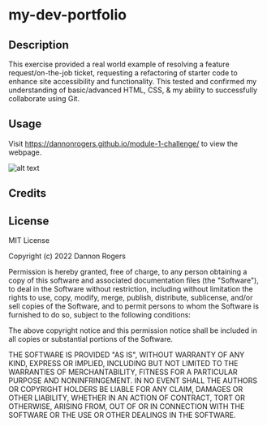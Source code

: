 # my-dev-portfolio

## Description
This exercise provided a real world example of resolving a feature request/on-the-job ticket, requesting a refactoring of starter code to enhance site accessibility and functionality. This tested and confirmed my understanding of basic/advanced HTML, CSS, & my ability to successfully collaborate using Git.

## Usage
Visit <a href=https://dannonrogers.github.io/module-1-challenge/>https://dannonrogers.github.io/module-1-challenge/</a> to view the webpage. 

![alt text](#)

## Credits


## License
MIT License

Copyright (c) 2022 Dannon Rogers

Permission is hereby granted, free of charge, to any person obtaining a copy
of this software and associated documentation files (the "Software"), to deal
in the Software without restriction, including without limitation the rights
to use, copy, modify, merge, publish, distribute, sublicense, and/or sell
copies of the Software, and to permit persons to whom the Software is
furnished to do so, subject to the following conditions:

The above copyright notice and this permission notice shall be included in all
copies or substantial portions of the Software.

THE SOFTWARE IS PROVIDED "AS IS", WITHOUT WARRANTY OF ANY KIND, EXPRESS OR
IMPLIED, INCLUDING BUT NOT LIMITED TO THE WARRANTIES OF MERCHANTABILITY,
FITNESS FOR A PARTICULAR PURPOSE AND NONINFRINGEMENT. IN NO EVENT SHALL THE
AUTHORS OR COPYRIGHT HOLDERS BE LIABLE FOR ANY CLAIM, DAMAGES OR OTHER
LIABILITY, WHETHER IN AN ACTION OF CONTRACT, TORT OR OTHERWISE, ARISING FROM,
OUT OF OR IN CONNECTION WITH THE SOFTWARE OR THE USE OR OTHER DEALINGS IN THE
SOFTWARE.